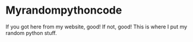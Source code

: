 # Myrandompythoncode
If you got here from my website, good! If not, good! This is where I put my random python stuff.
